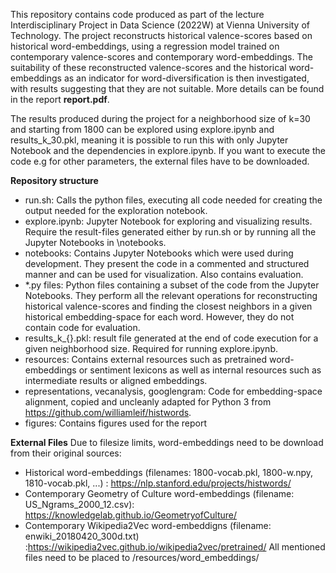 This repository contains code produced as part of the lecture Interdisciplinary Project in Data Science (2022W) at Vienna University of Technology. The project reconstructs historical valence-scores based on historical word-embeddings, using a regression model trained on contemporary valence-scores and contemporary word-embeddings. The suitability of these reconstructed valence-scores and the historical word-embeddings as an indicator for word-diversification is then investigated, with results suggesting that they are not suitable. More details can be found in the report **report.pdf**.

The results produced during the project for a neighborhood size of k=30 and starting from 1800 can be explored using explore.ipynb and results_k_30.pkl, meaning it is possible to run this with only Jupyter Notebook and the dependencies in explore.ipynb. If you want to execute the code e.g for other parameters, the external files have to be downloaded.

**Repository structure**
* run.sh: Calls the python files, executing all code needed for creating the output needed for the exploration notebook.
* explore.ipynb: Jupyter Notebook for exploring and visualizing results. Require the result-files generated either by run.sh or by running all the Jupyter Notebooks in \notebooks.
* notebooks: Contains Jupyter Notebooks which were used during development. They present the code in a commented and structured manner and can be used for visualization. Also contains evaluation.
* *.py files: Python files containing a subset of the code from the Jupyter Notebooks. They perform all the relevant operations for reconstructing historical valence-scores and finding the closest neighbors in a given historical embedding-space for each word. However, they do not contain code for evaluation.
* results_k_{}.pkl: result file generated at the end of code execution for a given neighborhood size. Required for running explore.ipynb.
* resources: Contains external resources such as pretrained word-embeddings or sentiment lexicons as well as internal resources such as intermediate results or aligned embeddings.
* representations, vecanalysis, googlengram: Code for embedding-space alignment, copied and uncleanly adapted for Python 3 from https://github.com/williamleif/histwords. 
* figures: Contains figures used for the report

**External Files**
Due to filesize limits, word-embeddings need to be download from their original sources:
* Historical word-embeddings (filenames: 1800-vocab.pkl, 1800-w.npy, 1810-vocab.pkl, ...) : https://nlp.stanford.edu/projects/histwords/
* Contemporary Geometry of Culture word-embeddings (filename: US_Ngrams_2000_12.csv): https://knowledgelab.github.io/GeometryofCulture/
* Contemporary Wikipedia2Vec word-embeddigns (filename: enwiki_20180420_300d.txt) :https://wikipedia2vec.github.io/wikipedia2vec/pretrained/
All mentioned files need to be placed to /resources/word_embeddings/
